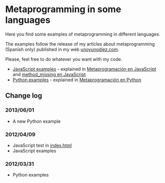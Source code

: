 Metaprogramming in some languages
=================================

Here you find some examples of metaprogramming in different languages.

The examples follow the release of my articles about metaprogramming (Spanish only) published in my web [unoyunodiez.com](htttp://unoyunodiez.com).

Please, feel free to do whatever you want with my code.

 * [JavaScript examples](https://github.com/lodr/metaprogramming/tree/master/javascript) - explained in [Metaprogramación en JavaScript](http://unoyunodiez.com/2012/04/03/metaprogramacion-en-javascript/) and [method_missing en JavaScript](http://unoyunodiez.com/2012/04/06/method_missing-en-javascript/)
 * [Python examples](https://github.com/lodr/metaprogramming/tree/master/python) - explained in [Metaprogramación en Python](http://unoyunodiez.com/2012/03/31/metaprogramacion-en-python/)

## Change log

### 2013/06/01
  * A new Python example

### 2012/04/09
 * JavaScript test in [index.html](https://github.com/lodr/metaprogramming/tree/master/javascript/index.html)
 * JavaScript examples

### 2012/03/31
 * Python examples
